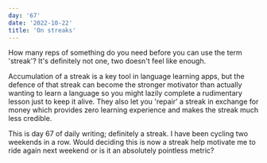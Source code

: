 ```yaml
---
day: '67'
date: '2022-10-22'
title: 'On streaks'
---
```


How many reps of something do you need before you can use the term 'streak'? It's definitely not one, two doesn't feel like enough.

Accumulation of a streak is a key tool in language learning apps, but the defence of that streak can become the stronger motivator than actually wanting to learn a language so you might lazily complete a rudimentary lesson just to keep it alive. They also let you 'repair' a streak in exchange for money which provides zero learning experience and makes the streak much less credible.

This is day 67 of daily writing; definitely a streak. I have been cycling two weekends in a row. Would deciding this is now a streak help motivate me to ride again next weekend or is it an absolutely pointless metric?
